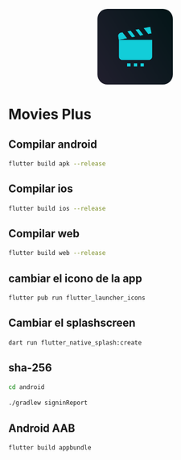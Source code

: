 <p align="center"><a href="https://laravel.com" target="_blank"><img src="./assets/app/icon.png" width="150" style="border-radius: 20px;" alt="Snappyshop Logo"></a></p>

# Movies Plus

## Compilar android

```bash
flutter build apk --release
```

## Compilar ios

```bash
flutter build ios --release
```

## Compilar web

```bash
flutter build web --release
```

## cambiar el icono de la app

```bash
flutter pub run flutter_launcher_icons
```

## Cambiar el splashscreen

```bash
dart run flutter_native_splash:create
```

## sha-256

```bash
cd android
```

```bash
./gradlew signinReport
```

## Android AAB

```bash
flutter build appbundle
```
